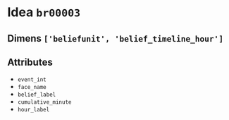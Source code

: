 # Idea `br00003`

## Dimens `['beliefunit', 'belief_timeline_hour']`

## Attributes
- `event_int`
- `face_name`
- `belief_label`
- `cumulative_minute`
- `hour_label`
